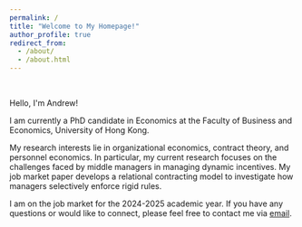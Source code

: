 ```yaml
---
permalink: /
title: "Welcome to My Homepage!"
author_profile: true
redirect_from: 
  - /about/
  - /about.html
---
```


<br>

Hello, I'm Andrew!

I am currently a PhD candidate in Economics at the Faculty of Business and Economics, University of Hong Kong.

My research interests lie in organizational economics, contract theory, and personnel economics. In particular, my current research focuses on the challenges faced by middle managers in managing dynamic incentives. My job market paper develops a relational contracting model to investigate how managers selectively enforce rigid rules. 

I am on the job market for the 2024-2025 academic year. If you have any questions or would like to connect, please feel free to contact me via [email](mailto:zyc616@connect.hku.hk).











